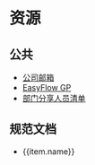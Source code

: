 # 资源

## 公共

- [公司邮箱](https://dwm8.digiwin.com/coremail/)
- [EasyFlow GP](http://efgpcn.digiwin.com/NaNaWeb/GP//ForwardIndex?hdnMethod=findIndexForward)
- [部门分享人员清单](https://docs.qq.com/sheet/DVG9ZZkZpbFdaWWVT?tab=BB08J2)

## 规范文档

<script setup>
  const baseURL = location.origin;
  const fileList = [
    {
      name: '前端开发规范',
      link: baseURL + '/docs/digiwin/前端开发规范.docx'
    },
    {
      name: '后端开发规范',
      link: baseURL + '/docs/digiwin/后端开发规范.docx'
    },
    {
      name: '数据库设计规范',
      link: baseURL + '/docs/digiwin/数据库设计规范.pdf'
    }
  ];
  const onClick = (link) => {
    window.open(link);
  }
</script>

<ul>
  <li v-for="(item) of fileList" :key="item.link">
    <a @click="onClick(item.link)">{{item.name}}</a>
  </li>
</ul>

<style module>
  a {
    cursor: pointer;
  }
</style>
